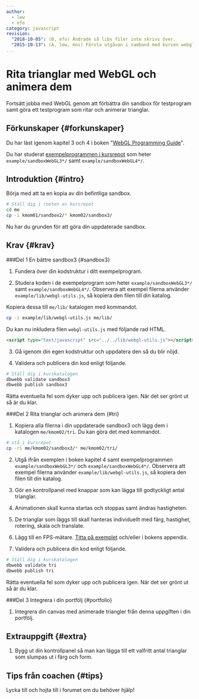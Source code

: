 ```yaml
---
author:
  - lew
  - efo
category: javascript
revision:
  "2018-10-05": (B, efo) Ändrade så libs filer inte skrivs över.
  "2015-10-13": (A, lew, mos) Första utgåvan i samband med kursen webgl.
...
```

Rita trianglar med WebGL och animera dem
==================================

Fortsätt jobba med WebGL genom att förbättra din sandbox för testprogram samt göra ett testprogram som ritar och animerar trianglar.

<!--more-->



Förkunskaper {#forkunskaper}
-----------------------

<!--
Du har jobbat igenom artikeln "[WebGL med animering i fullskärmsläge](kunskap/webgl-med-animering-i-fullskarmslage)".
-->

Du har läst igenom kapitel 3 och 4 i boken "[WebGL Programming Guide](kunskap/boken-webgl-programming-guide)".

Du har studerat [exempelprogrammen i kursrepot](webgl/repo/example) som heter `example/sandboxWebGL3*/` samt `example/sandboxWebGL4*/`.



Introduktion {#intro}
-----------------------

Börja med att ta en kopia av din befintliga sandbox.

```bash
# Ställ dig i rooten av kursrepot
cd me
cp -i kmom01/sandbox2/* kmom02/sandbox3/
```

Nu har du grunden för att göra din uppdaterade sandbox.


Krav {#krav}
-----------------------



###Del 1 En bättre sandbox3 {#sandbox3}

1. Fundera över din kodstruktur i ditt exempelprogram.

1. Studera koden i de exempelprogram som heter `example/sandboxWebGL3*/` samt `example/sandboxWebGL4*/`. Observera att exempel filerna använder `example/lib/webgl-utils.js`, så kopiera den filen till din katalog.

Kopiera dessa till `me/lib/` katalogen med kommandot.

```bash
cp -i example/lib/webgl-utils.js me/lib/
```

Du kan nu inkludera filen `webgl-utils.js` med följande rad HTML.

```html
<script type="text/javascript" src="../../lib/webgl-utils.js"></script>
```

3. Gå igenom din egen kodstruktur och uppdatera den så du blir nöjd.

4. Validera och publicera din kod enligt följande.

```bash
# Ställ dig i kurskatalogen
dbwebb validate sandbox3
dbwebb publish sandbox3
```

Rätta eventuella fel som dyker upp och publicera igen. När det ser grönt ut så är du klar.



###Del 2 Rita trianglar och animera dem {#tri}

1. Kopiera alla filerna i din uppdaterade sandbox3 och lägg dem i katalogen `me/kmom02/tri`. Du kan göra det med kommandot.

```bash
# stå i kursrepot
cp -ri me/kmom02/sandbox3/* me/kmom02/tri/
```

2. Utgå ifrån exemplen i boken kapitel 4 samt exempelprogrammen `example/sandboxWebGL3*/` och `example/sandboxWebGL4*/`. Observera att exempel filerna använder `example/lib/webgl-utils.js`, så kopiera den filen till din katalog.

3. Gör en kontrollpanel med knappar som kan lägga till godtyckligt antal trianglar.

4. Animationen skall kunna startas och stoppas samt ändras hastigheten.

5. De trianglar som läggs till skall hanteras individuellt med färg, hastighet, rotering, skala och translate.

6. Lägg till en FPS-mätare. [Titta på exemplet](https://github.com/mosbth/webgl/blob/master/tutorial/fps.md) och/eller i bokens appendix.

7. Validera och publicera din kod enligt följande.

```bash
# Ställ dig i kurskatalogen
dbwebb validate tri
dbwebb publish tri
```

Rätta eventuella fel som dyker upp och publicera igen. När det ser grönt ut så är du klar.



###Del 3 Integrera i din portfölj {#portfolio}

1. Integrera din canvas med animerade triangler från denna uppgiften i din portfölj.



Extrauppgift {#extra}
-----------------------

1. Bygg ut din kontrollpanel så man kan lägga till ett valfritt antal trianglar som slumpas ut i färg och form.



Tips från coachen {#tips}
-----------------------

Lycka till och hojta till i forumet om du behöver hjälp!
